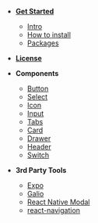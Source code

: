 * [**Get Started**](/)

  * [Intro](/)
  * [How to install](install.md)
  * [Packages](package.md)

* [**License**](license.md)

* **Components**

  * [Button](components/button.md)
  * [Select](components/select.md)
  * [Icon](components/icon.md)
  * [Input](components/input.md)
  * [Tabs](components/tabs.md)
  * [Card](components/card.md)
  * [Drawer](components/drawer.md)
  * [Header](components/header.md)
  * [Switch](components/switch.md)

* **3rd Party Tools**

  * [Expo](plugins/expo.md)
  * [Galio](plugins/galio.md)
  * [React Native Modal](plugins/modal-dropdown.md)
  * [react-navigation](plugins/navigation.md)